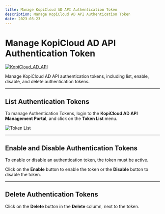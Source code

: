 ```yaml
---
title: Manage KopiCloud AD API Authentication Token
description: Manage KopiCloud AD API Authentication Token
date: 2023-03-23
---
```


# Manage KopiCloud AD API Authentication Token
[![KopiCloud_AD_API](https://img.shields.io/badge/kopiCloud_ad-v1.0+-blueviolet.svg)](https://adapi.kopicloud.com)

Manage KopiCloud AD API authentication tokens, including list, enable, disable, and delete authentication tokens.

----

## List Authentication Tokens

To manage Authentication Tokens, login to the **KopiCloud AD API Management Portal**, and click on the **Token List** menu.

![Token List](https://help.kopicloud-ad-api.com/assets/docs/token_List.png)

----

## Enable and Disable Authentication Tokens

To enable or disable an authentication token, the token must be active.

Click on the **Enable** button to enable the token or the **Disable** button to disable the token.

----

## Delete Authentication Tokens

Click on the **Delete** button in the **Delete** column, next to the token.

